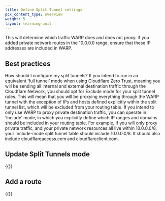 ```yaml
---
title: Define Split Tunnel settings
pcx_content_type: overview
weight: 5
layout: learning-unit
---
```


This will determine which traffic WARP does and does not proxy. If you added private network routes in the 10.0.0.0 range, ensure that these IP addresses are included in WARP.

## Best practices

How should I configure my split tunnels?
If you intend to run in an equivalent ‘full tunnel’ mode when using Cloudflare Zero Trust, meaning you will be sending all internal and external destination traffic through the Cloudflare Network, you should opt for Exclude mode for your split tunnel rules. This will mean that you will be proxying everything through the WARP tunnel with the exception of IPs and hosts defined explicitly within the split tunnel list, which will be excluded from your routing table. If you intend to only use WARP to proxy private destination traffic, you can operate in ‘Include’ mode, in which you explicitly define which IP ranges and domains should be included in your routing table. For example, if you will only proxy private traffic, and your private network resources all live within 10.0.0.0/8, your Include-mode split tunnel table should include 10.0.0.0/8. It should also include cloudflareaccess.com and cloudflareclient.com.

## Update Split Tunnels mode

{{<render file="warp/_change-split-tunnels-mode.md" productFolder="cloudflare-one">}}

## Add a route

{{<render file="warp/_add-split-tunnels-route.md" productFolder="cloudflare-one">}}

